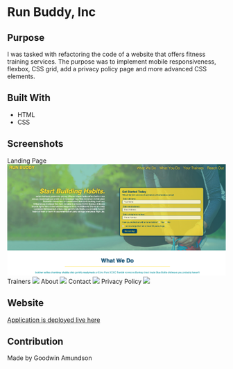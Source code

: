 # Run Buddy, Inc

## Purpose
I was tasked with refactoring the code of a website that offers fitness training services. The purpose was to implement mobile responsiveness, flexbox, CSS grid, add a privacy policy page and more advanced CSS elements.

## Built With
* HTML
* CSS

## Screenshots
Landing Page
<img src= "./assets/images/screenshot1.png" />
Trainers
<img src= "../run-buddy/assets/images/screenshot2.png" />
About
<img src= "../run-buddy/assets/images/screenshot3.png" />
Contact
<img src= "../run-buddy/assets/images/screenshot4.png" />
Privacy Policy
<img src= "../run-buddy/assets/images/screenshot5.png" />




## Website
[Application is deployed live here](https://goodwinamundson.github.io/run-buddy/)

## Contribution
Made by Goodwin Amundson

### 
